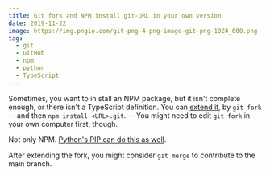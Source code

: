 ```yaml
---
title: Git fork and NPM install git-URL in your own version
date: 2019-11-22
image: https://img.pngio.com/git-png-4-png-image-git-png-1024_600.png
tag:
  - git
  - GitHub
  - npm
  - python
  - TypeScript
---
```


Sometimes, you want to in stall an NPM package, but it isn't complete enough, or there isn't a TypeScript definition. You can [extend it](/blog/post/extend-types-typescript), by `git fork` -- and then `npm install <URL>.git`. -- You might need to edit `git fork` in your own computer first, though.

Not only NPM. [Python's PIP can do this as well](https://adamj.eu/tech/2019/03/11/pip-install-from-a-git-repository/).

After extending the fork, you might consider `git merge` to contribute to the main branch.
